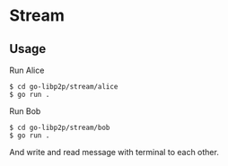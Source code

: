 # Stream

## Usage

Run Alice
```
$ cd go-libp2p/stream/alice
$ go run .
```

Run Bob
```
$ cd go-libp2p/stream/bob
$ go run .
```

And write and read message with terminal to each other.